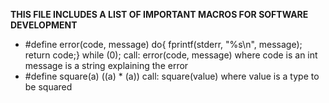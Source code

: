 **THIS FILE INCLUDES A LIST OF IMPORTANT MACROS FOR SOFTWARE DEVELOPMENT**
* #define error(code, message) do{ fprintf(stderr, "%s\n", message); return code;} while (0);
    call: error(code, message) where
    code is an int
    message is a string explaining the error
* #define square(a) ((a) * (a))
    call: square(value) where
    value is a type to be squared